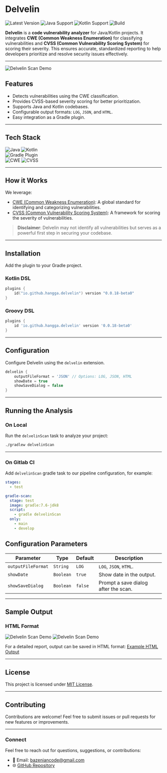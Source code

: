 # Delvelin 
![Latest Version](https://img.shields.io/maven-central/v/io.github.hangga/delvelin?color=brightgreen) ![Java Support](https://img.shields.io/badge/Java-8+-blue) ![Kotlin Support](https://img.shields.io/badge/Kotlin-1.5+-blueviolet) ![Build](https://img.shields.io/github/actions/workflow/status/hangga/delvelin/build.yml)

**Delvelin** is a **code vulnerability analyzer** for Java/Kotlin projects. It integrates **CWE (Common Weakness Enumeration)** for classifying vulnerabilities and **CVSS (Common Vulnerability Scoring System)** for scoring their severity. This ensures accurate, standardized reporting to help developers prioritize and resolve security issues effectively.

---
![Delvelin Scan Demo](https://github.com/hangga/delvelin/blob/main/delvelin-scan.gif?raw=true)

## **Features**
- Detects vulnerabilities using the CWE classification.
- Provides CVSS-based severity scoring for better prioritization.
- Supports Java and Kotlin codebases.
- Configurable output formats: `LOG`, `JSON`, and `HTML`.
- Easy integration as a Gradle plugin.

---

## **Tech Stack**
![Java](https://img.shields.io/badge/Java-8+-blue?logo=java) ![Kotlin](https://img.shields.io/badge/Kotlin-1.5+-blueviolet?logo=kotlin)  
![Gradle Plugin](https://img.shields.io/badge/Gradle-Plugin-brightgreen?logo=gradle)  
![CWE](https://img.shields.io/badge/CWE-Standards-orange) ![CVSS](https://img.shields.io/badge/CVSS-Severity-red)

---

## **How it Works**
We leverage:
- [CWE (Common Weakness Enumeration)](https://cwe.mitre.org/data/slices/699.html): A global standard for identifying and categorizing vulnerabilities.
- [CVSS (Common Vulnerability Scoring System)](https://www.first.org/cvss/calculator/3.0): A framework for scoring the severity of vulnerabilities.

> **Disclaimer**: Delvelin may not identify all vulnerabilities but serves as a powerful first step in securing your codebase.

---

## **Installation**

Add the plugin to your Gradle project.

### **Kotlin DSL**
```kotlin
plugins {
    id("io.github.hangga.delvelin") version "0.0.18-beta0"
}
```

### **Groovy DSL**
```groovy
plugins {
    id 'io.github.hangga.delvelin' version '0.0.18-beta0'
}
```

---

## **Configuration**

Configure Delvelin using the `delvelin` extension.

```groovy
delvelin {
    outputFileFormat = 'JSON' // Options: LOG, JSON, HTML
    showDate = true
    showSaveDialog = false
}
```

---

## **Running the Analysis**

### On Local

Run the `delvelinScan` task to analyze your project:
```bash
./gradlew delvelinScan
```

---

### On Gitlab CI
Add `delvelinScan` gradle task to our pipeline configuration, for example:
```yaml
stages:
  - test

gradle-scan:
  stage: test
  image: gradle:7.6-jdk8
  script:
    - gradle delvelinScan
  only:
    - main
    - develop
```

## **Configuration Parameters**

| **Parameter**    | **Type**  | **Default**       | **Description**                                      |
|------------------|-----------|-------------------|------------------------------------------------------|
| `outputFileFormat`   | `String`  | `LOG`             | `LOG`, `JSON`, `HTML`.               |
| `showDate`       | `Boolean` | `true`            | Show date in the output.                            |
| `showSaveDialog` | `Boolean` | `false`           | Prompt a save dialog after the scan.                |

---

## **Sample Output**

### **HTML Format**

![Delvelin Scan Demo](https://github.com/hangga/delvelin/blob/main/output-sample.png?raw=true)
![Delvelin Scan Demo](https://github.com/hangga/delvelin/blob/main/output-sample-summary.png?raw=true)

For a detailed report, output can be saved in HTML format:
[Example HTML Output](https://hangga.github.io/vulnerability-report.html)

---

## **License**
This project is licensed under [MIT License](LICENSE).

---

## **Contributing**
Contributions are welcome! Feel free to submit issues or pull requests for new features or improvements.

---

### **Connect**
Feel free to reach out for questions, suggestions, or contributions:
- 📧 Email: bazeniancode@gmail.com
- 🌐 [GitHub Repository](https://github.com/hangga/delvelin)
